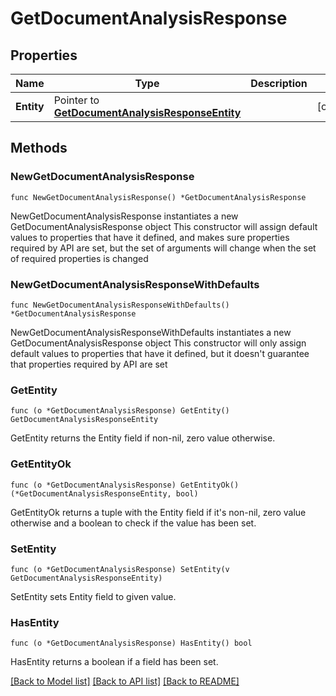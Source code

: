 # GetDocumentAnalysisResponse

## Properties

Name | Type | Description | Notes
------------ | ------------- | ------------- | -------------
**Entity** | Pointer to [**GetDocumentAnalysisResponseEntity**](GetDocumentAnalysisResponseEntity.md) |  | [optional] 

## Methods

### NewGetDocumentAnalysisResponse

`func NewGetDocumentAnalysisResponse() *GetDocumentAnalysisResponse`

NewGetDocumentAnalysisResponse instantiates a new GetDocumentAnalysisResponse object
This constructor will assign default values to properties that have it defined,
and makes sure properties required by API are set, but the set of arguments
will change when the set of required properties is changed

### NewGetDocumentAnalysisResponseWithDefaults

`func NewGetDocumentAnalysisResponseWithDefaults() *GetDocumentAnalysisResponse`

NewGetDocumentAnalysisResponseWithDefaults instantiates a new GetDocumentAnalysisResponse object
This constructor will only assign default values to properties that have it defined,
but it doesn't guarantee that properties required by API are set

### GetEntity

`func (o *GetDocumentAnalysisResponse) GetEntity() GetDocumentAnalysisResponseEntity`

GetEntity returns the Entity field if non-nil, zero value otherwise.

### GetEntityOk

`func (o *GetDocumentAnalysisResponse) GetEntityOk() (*GetDocumentAnalysisResponseEntity, bool)`

GetEntityOk returns a tuple with the Entity field if it's non-nil, zero value otherwise
and a boolean to check if the value has been set.

### SetEntity

`func (o *GetDocumentAnalysisResponse) SetEntity(v GetDocumentAnalysisResponseEntity)`

SetEntity sets Entity field to given value.

### HasEntity

`func (o *GetDocumentAnalysisResponse) HasEntity() bool`

HasEntity returns a boolean if a field has been set.


[[Back to Model list]](../README.md#documentation-for-models) [[Back to API list]](../README.md#documentation-for-api-endpoints) [[Back to README]](../README.md)


